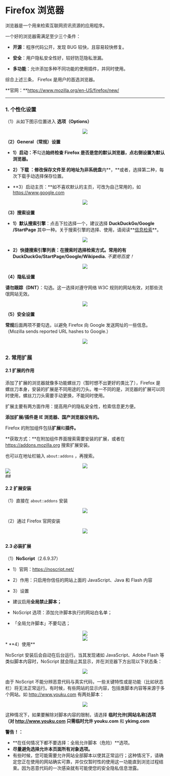 # Firefox 浏览器

浏览器是一个用来检索互联网资讯资源的应用程序。

一个好的浏览器需满足至少三个条件：

* **开源**：程序代码公开，发现 BUG 较快，且容易较快修复。

* **安全**：用户隐私安全性好，较好防范隐私泄漏。

* **多功能**：允许添加多种不同功能的使用插件，并同时使用。

综合上述三条， Firefox 是用户的首选浏览器。

**官网：**https://www.mozilla.org/en-US/firefox/new/

--- 

### 1. 个性化设置

（1）从如下图示位置进入 **选项（Options）**

<div style="text-align: center">
<img src="https://41.media.tumblr.com/4382af4ac49664c9baa6a3cb6cdbec16/tumblr_nw16rnhiyI1t03x8ro1_1280.png"/>
</div>
 
 **（2）General（常规）设置**

* **1）启动：不**勾选**始终检查 Firefox 是否是您的默认浏览器，点右侧设置为默认浏览器。**

* **2）下载 **：修改**保存文件至 **的地址为**非系统盘**内**，**或者，选择第二种，每次下载手动选择保存位置。

* **3）启动主页：**如不喜欢默认的主页，可改为自己常用的，如 https://www.google.com

<div style="text-align: center">
<img src="https://40.media.tumblr.com/394cf6510274b3e3e3bdb64ba02ebd23/tumblr_nw16rnhiyI1t03x8ro2_540.png"/>
</div>

**（3）搜索设置**

* **1）默认搜索引擎**：点击下拉选择一个，建议选择 **DuckDuckGo/Google /StartPage** 其中一种。关于搜索引擎的选择、使用，请阅读**[信息检索](https://cmmei.gitbooks.io/using-windows/content/search-engine.html)**。
<div style="text-align: center">
<img src="https://41.media.tumblr.com/de6b56f2d99f52d1b213edc62c1ea21d/tumblr_nw16rnhiyI1t03x8ro3_1280.png"/>
</div>

* **2）快捷搜索引擎列表：**在搜索时选择检索方式。常用的有** DuckDuckGo/StartPage/Google/Wikipedia.** *不要用百度！*
<div style="text-align: center">
<img src="https://41.media.tumblr.com/994fff6b0315736fc6d6d163586c6b24/tumblr_nw16rnhiyI1t03x8ro4_1280.png"/>
</div>

**（4）隐私设置**

**请勿跟踪（DNT）**：勾选。这一选择对遵守网络 W3C 规则的网站有效，对那些流氓网站无效。
<div style="text-align: center">
<img src="https://40.media.tumblr.com/936ca601ba5c24d26842f25135954452/tumblr_nw16rnhiyI1t03x8ro5_1280.png"/>
</div>

**（5）安全设置**

**常规**后面两项不要勾选，以避免 Firefox 向 Google 发送网址的一些信息。（Mozilla sends reported URL hashes to Google.）
<div style="text-align: center">
<img src="https://41.media.tumblr.com/d104d0bd0967b2b9f190c01a75aa3d1d/tumblr_nw16rnhiyI1t03x8ro6_1280.png"/>
</div>

## 

### 2. 常用扩展

#### 2.1 扩展的作用

添加了扩展的浏览器就像多功能螺丝刀（暂时想不出更好的类比了），Firefox 是螺丝刀本身，安装的扩展是不同用途的刀头。唯一不同的是，浏览器的扩展可以同时使用，螺丝刀刀头需要手动更换，不能同时使用。

扩展主要有两方面作用：提高用户的隐私安全性，检索信息更方便。

**添加扩展/插件是 IE 浏览器、国产浏览器没有的。**

Firefox 的附加组件包括**扩展**和**插件。**

**获取方式：**在附加组件界面搜索需要安装的扩展，或者在 https://addons.mozilla.org 搜索扩展安装。

也可以在地址栏输入 ```about:addons``` ，再搜索。
<div style="text-align: center">
<img src="https://41.media.tumblr.com/f19542ce191d2f76f636c98ae18c24b2/tumblr_nw16rnhiyI1t03x8ro7_1280.png"/>
</div>
<div syle="text-align: center">
<img src="https://40.media.tumblr.com/d8357d986b87847d70233439725d9560/tumblr_nw1aswK22E1uft3xho1_1280.png"/>
</div>
## 

#### 2.2 扩展安装

（1）直接在 ```about:addons``` 安装
<div style="text-align: center">
<img src="https://40.media.tumblr.com/a088eb3f427481021642850d49e5641a/tumblr_nw16rnhiyI1t03x8ro9_540.png"/>
</div>

（2）通过 Firefox 官网安装
<div style="text-align: center">
<img src="https://40.media.tumblr.com/bbd4dc3a78a4e9e03fd061c8520bb82e/tumblr_nw1aswK22E1uft3xho8_r1_1280.png"/>
</div>

## 
 
#### 2.3 必装扩展

（1）**NoScript**（2.6.9.37）

* 1）官网：https://noscript.net/  

* 2）作用：只启用你信任的网站上面的 JavaScript、Java 和 Flash 内容

* 3）设置

 * 建议启用**全局禁止脚本；**
 * NoScript 选项：添加允许脚本执行的网站白名单；
 * 「全局允许脚本」不要勾选；
 
<div style="text-align: center">
<img src="https://40.media.tumblr.com/81a34cf0ae008d4a47846750755c526b/tumblr_nw1aswK22E1uft3xho2_1280.png"/>
</div>
<div style="text-align: center">
<img src="https://40.media.tumblr.com/53cfe5b34887b2937b3494ce26abef84/tumblr_nw1aswK22E1uft3xho3_1280.png"/>
</div>
 * **4）使用**

NoScript 安装后会自动在后台运行。当其发现诸如 JavaScript、Adobe Flash 等类似脚本内容时，NoScript 就会阻止其显示，并在浏览器下方出现以下状态条：
<div style="text-align: center">
<img src="https://41.media.tumblr.com/d96a4ba84ae3a9980e665cd1ea1649eb/tumblr_nw1aswK22E1uft3xho10_r1_1280.png"/>
</div>

由于 NoScript 不能分辨恶意代码与真实代码，一些关键特性或是功能（比如状态栏）将无法正常运行。有时候，有些网站的显示内容，包括类脚本内容等来源于多个网站。如 http://www.youku.com 有两处脚本：
 
<div style="text-align: center">
<img src="https://41.media.tumblr.com/f98450c474b54315aa65a6bb59185550/tumblr_nw1aswK22E1uft3xho7_400.png"/>
</div> 

这种情况下，如果要解除对脚本内容的限制，请选择 **临时允许[网站名称]**选项（对 http://www.youku.com 只需**临时允许 youku.com** 和 **ykimg.com** 

**警告！：**

* **在任何情况下都不要选择：全局允许脚本（危险）**选项。
* **尽量避免选择允许本页面所有对象选项。**
* 有些时候，您可能需要允许网站全部脚本以使其正常运行；这种情况下，请确定您正在使用的网站确实可靠，并仅仅暂时性的使用这一功能直到浏览过程结束。因为恶意代码的一次感染就有可能使您的安全隐私信息泄露。


